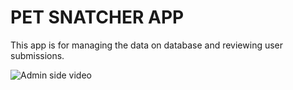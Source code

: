# PET SNATCHER APP

This app is for managing the data on database and reviewing user submissions. 

![Admin side video](assets/admin-side.gif)

